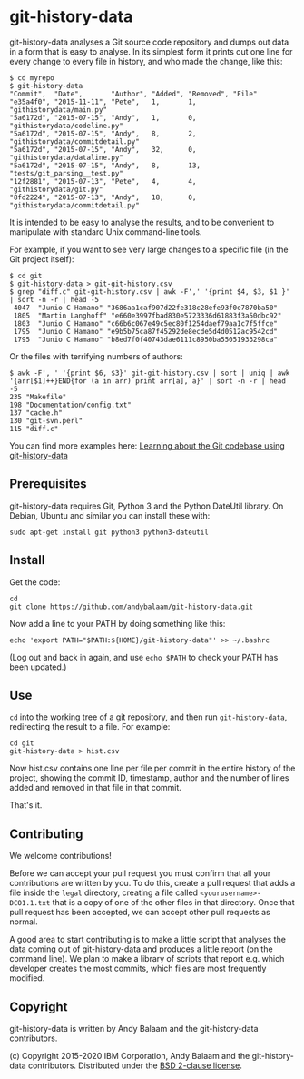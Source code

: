 # git-history-data

git-history-data analyses a Git source code repository and dumps out data in a form that is easy to analyse. In its simplest form it prints out one line for every change to every file in history, and who made the change, like this:

    $ cd myrepo
    $ git-history-data
    "Commit",  "Date",       "Author", "Added", "Removed", "File"
    "e35a4f0", "2015-11-11", "Pete",   1,       1,         "githistorydata/main.py"
    "5a6172d", "2015-07-15", "Andy",   1,       0,         "githistorydata/codeline.py"
    "5a6172d", "2015-07-15", "Andy",   8,       2,         "githistorydata/commitdetail.py"
    "5a6172d", "2015-07-15", "Andy",   32,      0,         "githistorydata/dataline.py"
    "5a6172d", "2015-07-15", "Andy",   8,       13,        "tests/git_parsing__test.py"
    "12f2881", "2015-07-13", "Pete",   4,       4,         "githistorydata/git.py"
    "8fd2224", "2015-07-13", "Andy",   18,      0,         "githistorydata/commitdetail.py"


It is intended to be easy to analyse the results, and to be convenient to manipulate with standard Unix command-line tools.

For example, if you want to see very large changes to a specific file (in the Git project itself):

    $ cd git
    $ git-history-data > git-git-history.csv
    $ grep "diff.c" git-git-history.csv | awk -F',' '{print $4, $3, $1 }' | sort -n -r | head -5
     4047  "Junio C Hamano" "3686aa1caf907d22fe318c28efe93f0e7870ba50"
     1805  "Martin Langhoff" "e660e3997fbad830e5723336d61883f3a50dbc92"
     1803  "Junio C Hamano" "c66b6c067e49c5ec80f1254daef79aa1c7f5ffce"
     1795  "Junio C Hamano" "e9b5b75ca87f45292de8ecde5d4d0512ac9542cd"
     1795  "Junio C Hamano" "b8ed7f0f40743dae6111c8950ba55051933298ca"

Or the files with terrifying numbers of authors:

    $ awk -F', ' '{print $6, $3}' git-git-history.csv | sort | uniq | awk '{arr[$1]++}END{for (a in arr) print arr[a], a}' | sort -n -r | head -5
    235 "Makefile"
    198 "Documentation/config.txt"
    137 "cache.h"
    130 "git-svn.perl"
    115 "diff.c"

You can find more examples here: <a href="https://web.archive.org/web/20161216005139/https://developer.ibm.com/open/2015/12/11/learning-about-the-git-codebase-using-git-history-data/">Learning about the Git codebase using git-history-data</a>

## Prerequisites

git-history-data requires Git, Python 3 and the Python DateUtil library.  On Debian, Ubuntu and similar you can install these with:

    sudo apt-get install git python3 python3-dateutil

## Install

Get the code:

    cd
    git clone https://github.com/andybalaam/git-history-data.git

Now add a line to your PATH by doing something like this:

    echo 'export PATH="$PATH:${HOME}/git-history-data"' >> ~/.bashrc

(Log out and back in again, and use `echo $PATH` to check your PATH has been updated.)

## Use

`cd` into the working tree of a git repository, and then run `git-history-data`, redirecting the result to a file.  For example:

    cd git
    git-history-data > hist.csv

Now hist.csv contains one line per file per commit in the entire history of the project, showing the commit ID, timestamp, author and the number of lines added and removed in that file in that commit.

That's it.

## Contributing

We welcome contributions!

Before we can accept your pull request you must confirm that all your contributions are written by you.  To do this, create a pull request that adds a file inside the `legal` directory, creating a file called `<yourusername>-DCO1.1.txt` that is a copy of one of the other files in that directory.  Once that pull request has been accepted, we can accept other pull requests as normal.

A good area to start contributing is to make a little script that analyses the data coming out of git-history-data and produces a little report (on the command line).  We plan to make a library of scripts that report e.g. which developer creates the most commits, which files are most frequently modified.

## Copyright

git-history-data is written by Andy Balaam and the git-history-data contributors.

(c) Copyright 2015-2020 IBM Corporation, Andy Balaam and the git-history-data contributors. Distributed under the [BSD 2-clause license](https://github.com/andybalaam/git-history-data/blob/master/LICENSE).
